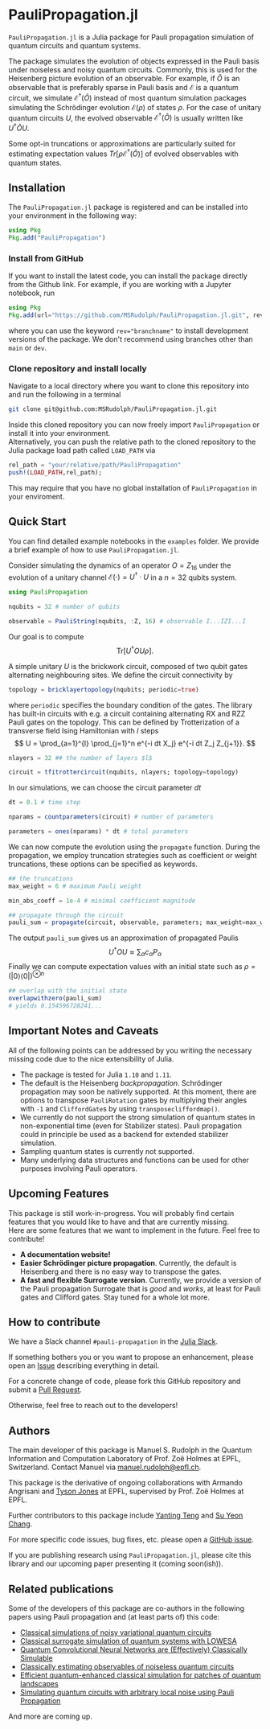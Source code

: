 # PauliPropagation.jl
`PauliPropagation.jl` is a Julia package for Pauli propagation simulation of quantum circuits and quantum systems.

The package simulates the evolution of objects expressed in the Pauli basis under noiseless and noisy quantum circuits. Commonly, this is used for the Heisenberg picture evolution of an observable. For example, if $`\hat{O}`$ is an observable that is preferably sparse in Pauli basis and $`\mathcal{E}`$ is a quantum circuit, we simulate $`\mathcal{E}^\dagger(\hat{O})`$ instead of most quantum simulation packages simulating the Schrödinger evolution  $`\mathcal{E}(\rho)`$ of states $`\rho`$. For the case of unitary quantum circuits $`U`$, the evolved observable $`\mathcal{E}^\dagger(\hat{O})`$ is usually written like $`U^\dagger \hat{O} U`$.

Some opt-in truncations or approximations are particularly suited for estimating expectation values $`Tr[\rho \mathcal{E}^\dagger(\hat{O})]`$ of evolved observables with quantum states. 


## Installation

The `PauliPropagation.jl` package is registered and can be installed into your environment in the following way:
```julia
using Pkg
Pkg.add("PauliPropagation")
```

### Install from GitHub
If you want to install the latest code, you can install the package directly from the Github link.
For example, if you are working with a Jupyter notebook, run
```julia
using Pkg
Pkg.add(url="https://github.com/MSRudolph/PauliPropagation.jl.git", rev="branchname")
```
where you can use the keyword `rev="branchname"` to install development versions of the package.
We don't recommend using branches other than `main` or `dev`.

### Clone repository and install locally 
Navigate to a local directory where you want to clone this repository into and run the following in a terminal
```bash
git clone git@github.com:MSRudolph/PauliPropagation.jl.git
```
Inside this cloned repository you can now freely import `PauliPropagation` or install it into your environment.\
Alternatively, you can push the relative path to the cloned repository to the Julia package load path called `LOAD_PATH` via
```julia
rel_path = "your/relative/path/PauliPropagation"
push!(LOAD_PATH,rel_path);
```
This may require that you have no global installation of `PauliPropagation` in your enviroment.

## Quick Start

You can find detailed example notebooks in the `examples` folder. We provide a brief example of how to use `PauliPropagation.jl`.

Consider simulating the dynamics of an operator $O=Z_{16}$ under the evolution of a unitary  channel $\mathcal{E}(\cdot) = U^\dagger \cdot U$ in a $n=32$ qubits system. 

```julia
using PauliPropagation

nqubits = 32 # number of qubits

observable = PauliString(nqubits, :Z, 16) # observable I...IZI...I
```

Our goal is to compute
$$
\mathrm{Tr}[U^\dagger O U \rho].
$$

A simple unitary $U$ is the brickwork circuit, composed of two qubit gates alternating neighbouring sites. We define the circuit connectivity by 

```julia
topology = bricklayertopology(nqubits; periodic=true)
```

where `periodic` specifies the boundary condition of the gates. The library has built-in circuits with e.g. a circuit containing alternating RX and RZZ Pauli gates on the topology. This can be defined by Trotterization of a transverse field Ising Hamiltonian with $l$ steps
$$
U = \prod_{a=1}^{l} \prod_{j=1}^n e^{-i dt   X_j} e^{-i dt Z_j Z_{j+1}}.
$$

```julia
nlayers = 32 ## the number of layers $l$

circuit = tfitrottercircuit(nqubits, nlayers; topology=topology)
```

In our simulations, we can choose the circuit parameter $dt$

```julia
dt = 0.1 # time step

nparams = countparameters(circuit) # number of parameters

parameters = ones(nparams) * dt # total parameters
```

We can now compute the evolution using the `propagate` function. During the propagation, we employ truncation strategies such as coefficient or weight truncations, these options can be specified as keywords. 

```julia
## the truncations
max_weight = 6 # maximum Pauli weight

min_abs_coeff = 1e-4 # minimal coefficient magnitude

## propagate through the circuit
pauli_sum = propagate(circuit, observable, parameters; max_weight=max_weight, min_abs_coeff=min_abs_coeff)
```
The output `pauli_sum` gives us an approximation of propagated Paulis 
$$
U^\dagger O U \approx \sum_{\alpha} c_{\alpha} P_{\alpha}
$$
Finally we can compute expectation values with an initial state such as $\rho = (|0 \rangle  \langle 0 |)^{\otimes n}$
```julia
## overlap with the initial state
overlapwithzero(pauli_sum)
# yields 0.154596728241...
```

<!-- This computation is efficient because the initial state can be written in terms of only $\mathbb{I}$ and $Z$ strings
$$
\rho = (\frac{\mathbb{I} + Z}{2})^{\otimes n}
$$
Therefore, the trace is equivalent to sum over coefficients of such Pauli strings 
$$
\mathrm{Tr}[U^\dagger O U \rho] \approx \sum_{\alpha \in \{\mathbb{I}, Z\} \text{strings}} c_{\alpha}.
$$ -->

## Important Notes and Caveats
All of the following points can be addressed by you writing the necessary missing code due to the nice extensibility of Julia.
- The package is tested for Julia `1.10` and `1.11`.
- The default is the Heisenberg _backpropagation_. Schrödinger propagation may soon be natively supported. At this moment, there are options to transpose `PauliRotation` gates by multiplying their angles with `-1` and `CliffordGate`s by using `transposecliffordmap()`.
- We currently do not support the strong simulation of quantum states in non-exponential time (even for Stabilizer states). Pauli propagation could in principle be used as a backend for extended stabilizer simulation.
- Sampling quantum states is currently not supported.
- Many underlying data structures and functions can be used for other purposes involving Pauli operators.

## Upcoming Features
This package is still work-in-progress. You will probably find certain features that you would like to have and that are currently missing.\
Here are some features that we want to implement in the future. Feel free to contribute!
- **A documentation website!**
- **Easier Schrödinger picture propagation**. Currently, the default is Heisenberg and there is no easy way to transpose the gates.
- **A fast and flexible Surrogate version**. Currently, we provide a version of the Pauli propagation Surrogate that is _good_ and _works_, at least for Pauli gates and Clifford gates. Stay tuned for a whole lot more.

## How to contribute
We have a Slack channel `#pauli-propagation` in the [Julia Slack](https://join.slack.com/t/julialang/shared_invite/zt-2zljxdwnl-kSXbwuwFHeERyxSD3iFJdQ).

If something bothers you or you want to propose an enhancement, please open an [Issue](https://github.com/MSRudolph/PauliPropagation.jl/issues) describing everything in detail.

For a concrete change of code, please fork this GitHub repository and submit a [Pull Request](https://github.com/MSRudolph/PauliPropagation.jl/pulls).

Otherwise, feel free to reach out to the developers!

## Authors

The main developer of this package is Manuel S. Rudolph in the Quantum Information and Computation Laboratory of Prof. Zoë Holmes at EPFL, Switzerland.
Contact Manuel via manuel.rudolph@epfl.ch.

This package is the derivative of ongoing collaborations with Armando Angrisani and [Tyson Jones](https://github.com/TysonRayJones) at EPFL, supervised by Prof. Zoë Holmes at EPFL.

Further contributors to this package include [Yanting Teng](https://github.com/teng10) and [Su Yeon Chang](https://github.com/sychang42).

For more specific code issues, bug fixes, etc. please open a [GitHub issue](https://github.com/MSRudolph/PauliPropagation.jl/issues).

If you are publishing research using `PauliPropagation.jl`, please cite this library and our upcoming paper presenting it (coming soon(ish)).

## Related publications
Some of the developers of this package are co-authors in the following papers using Pauli propagation and (at least parts of) this code:
- [Classical simulations of noisy variational quantum circuits](https://arxiv.org/abs/2306.05400)
- [Classical surrogate simulation of quantum systems with LOWESA](https://arxiv.org/abs/2308.09109)
- [Quantum Convolutional Neural Networks are (Effectively) Classically Simulable](https://arxiv.org/abs/2408.12739)
- [Classically estimating observables of noiseless quantum circuits](https://arxiv.org/abs/2409.01706)
- [Efficient quantum-enhanced classical simulation for patches of quantum landscapes](https://arxiv.org/abs/2411.19896)
- [Simulating quantum circuits with arbitrary local noise using Pauli Propagation](https://arxiv.org/abs/2501.13101)
  
And more are coming up.
